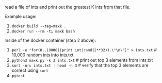 read a file of ints and print out the greatest K ints from that file.


Example usage:
1. `docker build --tag=maxk .`
1. `docker run --rm -ti maxk bash`

Inside of the docker container (step 2 above):
1. `perl -e "for(0..10000){print int(rand(2**32)).\"\n\"}" > ints.txt`  # 10,000 random ints into ints.txt
1. `python3 maxk.py -k 3 ints.txt`  # print out top 3 elements from ints.txt
1. `sort -nru ints.txt | head -n 3`  # verify that the top 3 elements are correct using `sort`
1. `pytest`
